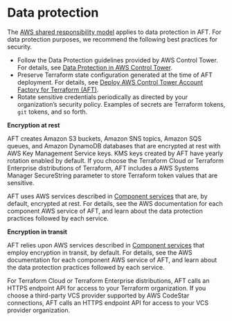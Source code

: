 # Data protection<a name="aft-data-protection"></a>

The [AWS shared responsibility model](http://aws.amazon.com/compliance/shared-responsibility-model/) applies to data protection in AFT\. For data protection purposes, we recommend the following best practices for security\.
+ Follow the Data Protection guidelines provided by AWS Control Tower\. For details, see [Data Protection in AWS Control Tower](controltower-console-encryption.md)\.
+ Preserve Terraform state configuration generated at the time of AFT deployment\. For details, see [Deploy AWS Control Tower Account Factory for Terraform \(AFT\)](aft-getting-started.md)\.
+ Rotate sensitive credentials periodically as directed by your organization’s security policy\. Examples of secrets are Terraform tokens, `git` tokens, and so forth\.

 **Encryption at rest** 

AFT creates Amazon S3 buckets, Amazon SNS topics, Amazon SQS queues, and Amazon DynamoDB databases that are encrypted at rest with AWS Key Management Service keys\. KMS keys created by AFT have yearly rotation enabled by default\. If you choose the Terraform Cloud or Terraform Enterprise distributions of Terraform, AFT includes a AWS Systems Manager SecureString parameter to store Terraform token values that are sensitive\.

AFT uses AWS services described in [Component services](aft-components.md) that are, by default, encrypted at rest\. For details, see the AWS documentation for each component AWS service of AFT, and learn about the data protection practices followed by each service\.

 **Encryption in transit** 

AFT relies upon AWS services described in [Component services](aft-components.md) that employ encryption in transit, by default\. For details, see the AWS documentation for each component AWS service of AFT, and learn about the data protection practices followed by each service\.

 For Terraform Cloud or Terraform Enterprise distributions, AFT calls an HTTPS endpoint API for access to your Terraform organization\. If you choose a third\-party VCS provider supported by AWS CodeStar connections, AFT calls an HTTPS endpoint API for access to your VCS provider organization\.